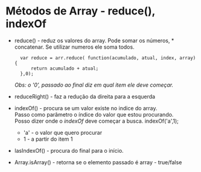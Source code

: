 # Métodos de Array - reduce(), indexOf

* reduce() - reduz os valores do array. Pode somar os números, * concatenar. Se utilizar numeros ele soma todos.

        var reduce = arr.reduce( function(acumulado, atual, index, array) {
            return acumulado + atual;
        },0);

    _Obs: o '0', passado ao final diz em qual item ele deve começar._

* reduceRight() - faz a redução da direita para a esquerda

* indexOf() - procura se um valor existe no indice do array.  
Passo como parâmetro o índice do valor que estou procurando.  
Posso dizer onde o _indexOf_ deve começar a busca. indexOf('a',1);   
	* 'a' - o valor que quero procurar  
	* 1 - a partir do item 1  


* lasIndexOf() - procura do final para o início.

* Array.isArray() - retorna se o elemento passado é array - true/false
